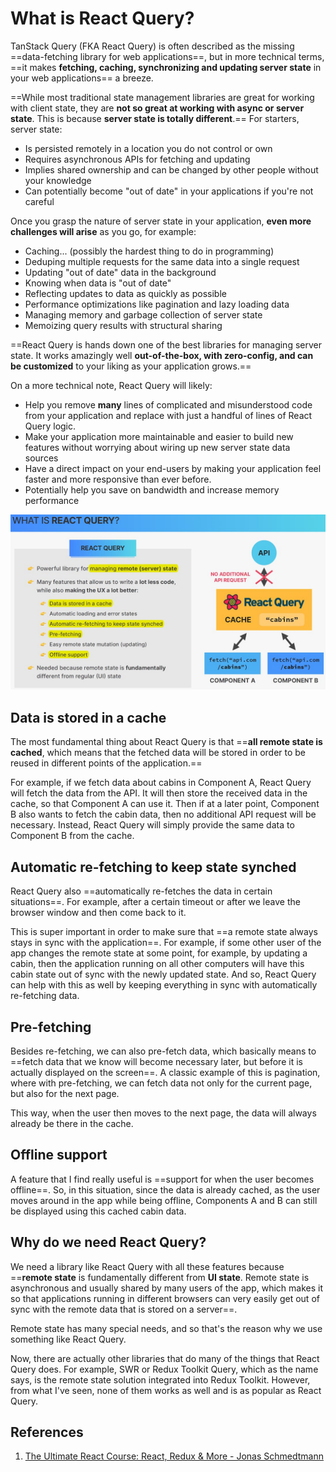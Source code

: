 # What is React Query?

TanStack Query (FKA React Query) is often described as the missing ==data-fetching library for web applications==, but in more technical terms, ==it makes **fetching, caching, synchronizing and updating server state** in your web applications== a breeze.

==While most traditional state management libraries are great for working with client state, they are **not so great at working with async or server state**. This is because **server state is totally different**.== For starters, server state:

- Is persisted remotely in a location you do not control or own
- Requires asynchronous APIs for fetching and updating
- Implies shared ownership and can be changed by other people without your knowledge
- Can potentially become "out of date" in your applications if you're not careful

Once you grasp the nature of server state in your application, **even more challenges will arise** as you go, for example:

- Caching... (possibly the hardest thing to do in programming)
- Deduping multiple requests for the same data into a single request
- Updating "out of date" data in the background
- Knowing when data is "out of date"
- Reflecting updates to data as quickly as possible
- Performance optimizations like pagination and lazy loading data
- Managing memory and garbage collection of server state
- Memoizing query results with structural sharing

==React Query is hands down one of the best libraries for managing server state. It works amazingly well **out-of-the-box, with zero-config, and can be customized** to your liking as your application grows.==

On a more technical note, React Query will likely:

- Help you remove **many** lines of complicated and misunderstood code from your application and replace with just a handful of lines of React Query logic.
- Make your application more maintainable and easier to build new features without worrying about wiring up new server state data sources
- Have a direct impact on your end-users by making your application feel faster and more responsive than ever before.
- Potentially help you save on bandwidth and increase memory performance

![React_Query01](../../img/React_Query01.jpg)

## Data is stored in a cache

The most fundamental thing about React Query is that ==**all remote state is cached**, which means that the fetched data will be stored in order to be reused in different points of the application.==

For example, if we fetch data about cabins in Component A, React Query will fetch the data from the API. It will then store the received data in the cache, so that Component A can use it. Then if at a later point, Component B also wants to fetch the cabin data, then no additional API request will be necessary. Instead, React Query will simply provide the same data to Component B from the cache.

## Automatic re-fetching to keep state synched

React Query also ==automatically re-fetches the data in certain situations==. For example, after a certain timeout or after we leave the browser window and then come back to it.

This is super important in order to make sure that ==a remote state always stays in sync with the application==. For example, if some other user of the app changes the remote state at some point, for example, by updating a cabin, then the application running on all other computers will have this cabin state out of sync with the newly updated state. And so, React Query can help with this as well by keeping everything in sync with  automatically re-fetching data.

## Pre-fetching

Besides re-fetching, we can also pre-fetch data, which basically means to ==fetch data that we know will become necessary later, but before it is actually displayed on the screen==. A classic example of this is pagination, where with pre-fetching, we can fetch data not only for the current page, but also for the next page.

This way, when the user then moves to the next page, the data will always already be there in the cache.

## Offline support

A feature that I find really useful is ==support for when the user becomes offline==. So, in this situation, since the data is already cached, as the user moves around in the app while being offline, Components A and B can still be displayed using this cached cabin data.

## Why do we need React Query?

We need a library like React Query with all these features because ==**remote state** is fundamentally different from **UI state**. Remote state is asynchronous and usually shared by many users of the app, which makes it so that applications running in different browsers can very easily get out of sync with the remote data that is stored on a server==.

Remote state has many special needs, and so that's the reason why we use something like React Query.

Now, there are actually other libraries that do many of the things that React Query does. For example, SWR or Redux Toolkit Query, which as the name says, is the remote state solution integrated into Redux Toolkit. However, from what I've seen, none of them works as well and is as popular as React Query.

## References

1. [The Ultimate React Course: React, Redux & More - Jonas Schmedtmann](https://www.udemy.com/course/the-ultimate-react-course/)